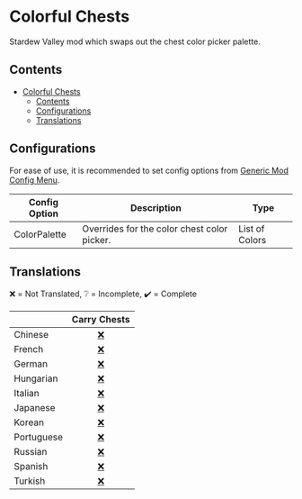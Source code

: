 # Colorful Chests

Stardew Valley mod which swaps out the chest color picker palette.

## Contents

- [Colorful Chests](#colorful-chests)
  - [Contents](#contents)
  - [Configurations](#configurations)
  - [Translations](#translations)

## Configurations

For ease of use, it is recommended to set config options
from [Generic Mod Config Menu](https://www.nexusmods.com/stardewvalley/mods/5098).

<table>
<thead>
<tr>
<th>Config Option</th>
<th>Description</th>
<th>Type</th>
</tr>
</thead>
<tbody>
<tr>
<td>ColorPalette</td>
<td>Overrides for the color chest color picker.</td>
<td>List of Colors</td>
</tr>
</tbody>
</table>

## Translations

❌️ = Not Translated, ❔ = Incomplete, ✔️ = Complete

|            |         Carry Chests          |
| :--------- | :---------------------------: |
| Chinese    | [❌️](ColorfulChests/i18n/zh.json) |
| French     | [❌️](ColorfulChests/i18n/fr.json) |
| German     | [❌️](ColorfulChests/i18n/de.json) |
| Hungarian  | [❌️](ColorfulChests/i18n/hu.json) |
| Italian    | [❌️](ColorfulChests/i18n/it.json) |
| Japanese   | [❌️](ColorfulChests/i18n/ja.json) |
| Korean     | [❌️](ColorfulChests/i18n/ko.json) |
| Portuguese | [❌️](ColorfulChests/i18n/pt.json) |
| Russian    | [❌️](ColorfulChests/i18n/ru.json) |
| Spanish    | [❌️](ColorfulChests/i18n/es.json) |
| Turkish    | [❌️](ColorfulChests/i18n/tr.json) |